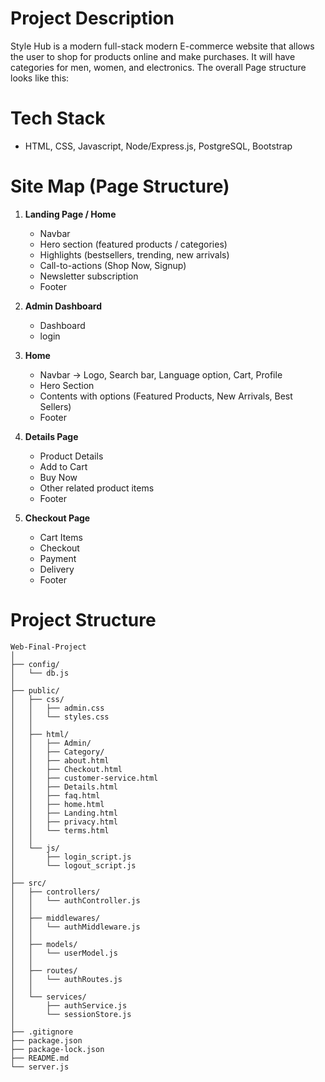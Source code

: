 # Project Description

Style Hub is a modern full-stack modern E-commerce website that allows the user to shop for products online and make purchases. It will have categories for men, women, and electronics. The overall Page structure looks like this:

# Tech Stack
- HTML, CSS, Javascript, Node/Express.js, PostgreSQL, Bootstrap

# Site Map (Page Structure)

1. **Landing Page / Home**
   * Navbar 
   * Hero section (featured products / categories)
   * Highlights (bestsellers, trending, new arrivals)
   * Call-to-actions (Shop Now, Signup)
   * Newsletter subscription
   * Footer

2. **Admin Dashboard**
   * Dashboard
   * login

3. **Home**
   * Navbar -> Logo, Search bar, Language option, Cart, Profile
   * Hero Section
   * Contents with options (Featured Products, New Arrivals, Best Sellers)
   * Footer

4. **Details Page**
   * Product Details
   * Add to Cart
   * Buy Now
   * Other related product items
   * Footer

5. **Checkout Page**
   * Cart Items
   * Checkout
   * Payment
   * Delivery 
   * Footer


# Project Structure

```
Web-Final-Project
│
├── config/
│   └── db.js
│
├── public/
│   ├── css/
│   │   ├── admin.css
│   │   └── styles.css
│   │
│   ├── html/
│   │   ├── Admin/
│   │   ├── Category/
│   │   ├── about.html
│   │   ├── Checkout.html
│   │   ├── customer-service.html
│   │   ├── Details.html
│   │   ├── faq.html
│   │   ├── home.html
│   │   ├── Landing.html
│   │   ├── privacy.html
│   │   └── terms.html
│   │
│   └── js/
│       ├── login_script.js
│       └── logout_script.js
│
├── src/
│   ├── controllers/
│   │   └── authController.js
│   │
│   ├── middlewares/
│   │   └── authMiddleware.js
│   │
│   ├── models/
│   │   └── userModel.js
│   │
│   ├── routes/
│   │   └── authRoutes.js
│   │
│   └── services/
│       ├── authService.js
│       └── sessionStore.js
│
├── .gitignore
├── package.json
├── package-lock.json
├── README.md
└── server.js
```